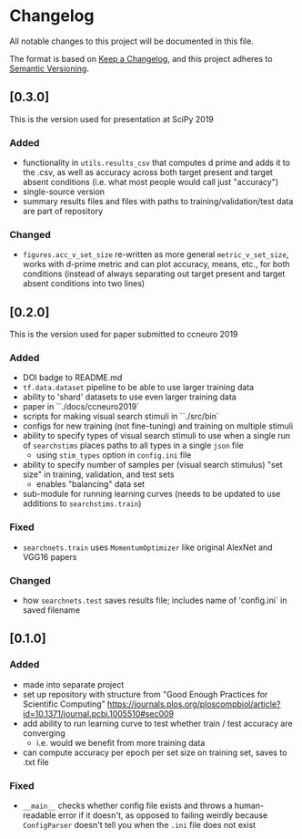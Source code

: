 # Changelog
All notable changes to this project will be documented in this file.

The format is based on [Keep a Changelog](https://keepachangelog.com/en/1.0.0/),
and this project adheres to [Semantic Versioning](https://semver.org/spec/v2.0.0.html).

## [0.3.0]
This is the version used for presentation at SciPy 2019
### Added
- functionality in `utils.results_csv` that computes d prime and adds it
  to the .csv, as well as accuracy across both target present and target
  absent conditions (i.e. what most people would call just "accuracy")
- single-source version
- summary results files and files with paths to training/validation/test
  data are part of repository

### Changed
- `figures.acc_v_set_size` re-written as more general `metric_v_set_size`,
  works with d-prime metric and can plot accuracy, means, etc., for both
  conditions (instead of always separating out target present and target
  absent conditions into two lines)

## [0.2.0]
This is the version used for paper submitted to ccneuro 2019
### Added
- DOI badge to README.md
- `tf.data.dataset` pipeline to be able to use larger training data
- ability to 'shard' datasets to use even larger training data
- paper in ``./docs/ccneuro2019`
- scripts for making visual search stimuli in ``./src/bin`
- configs for new training (not fine-tuning) and training on multiple
  stimuli
- ability to specify types of visual search stimuli to use when a single
  run of `searchstims` places paths to all types in a single `json` file
  + using `stim_types` option in `config.ini` file
- ability to specify number of samples per (visual search stimulus)
  "set size" in training, validation, and test sets
  + enables "balancing" data set
- sub-module for running learning curves (needs to be updated to use
  additions to `searchstims.train`)

### Fixed
- `searchnets.train` uses `MomentumOptimizer` like original AlexNet and
  VGG16 papers

### Changed
- how `searchnets.test` saves results file; includes name of 'config.ini`
in saved filename

## [0.1.0]
### Added
- made into separate project
- set up repository with structure from "Good Enough Practices for Scientific Computing"
<https://journals.plos.org/ploscompbiol/article?id=10.1371/journal.pcbi.1005510#sec009>
- add ability to run learning curve to test whether train / test accuracy are converging
  + i.e. would we benefit from more training data
- can compute accuracy per epoch per set size on training set, saves to .txt file

### Fixed
- `__main__` checks whether config file exists and throws a human-readable error if it doesn't,
as opposed to failing weirdly because `ConfigParser` doesn't tell you when the `.ini` file does not exist
